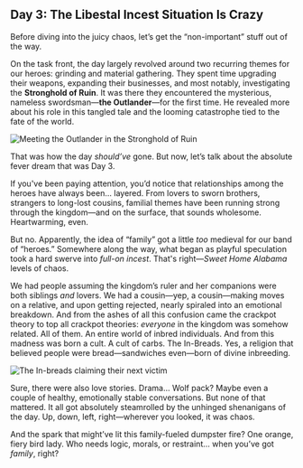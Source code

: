 ## Day 3: The Libestal Incest Situation Is Crazy

Before diving into the juicy chaos, let’s get the “non-important” stuff out of the way.

On the task front, the day largely revolved around two recurring themes for our heroes: grinding and material gathering. They spent time upgrading their weapons, expanding their businesses, and most notably, investigating the **Stronghold of Ruin**. It was there they encountered the mysterious, nameless swordsman—**the Outlander**—for the first time. He revealed more about his role in this tangled tale and the looming catastrophe tied to the fate of the world.

![Meeting the Outlander in the Stronghold of Ruin](/images-opt/outlander-meet.webp)

That was how the day _should’ve_ gone. But now, let’s talk about the absolute fever dream that was Day 3.

If you've been paying attention, you’d notice that relationships among the heroes have always been... layered. From lovers to sworn brothers, strangers to long-lost cousins, familial themes have been running strong through the kingdom—and on the surface, that sounds wholesome. Heartwarming, even.

But no. Apparently, the idea of “family” got a little _too_ medieval for our band of “heroes.” Somewhere along the way, what began as playful speculation took a hard swerve into _full-on incest_. That's right—_Sweet Home Alabama_ levels of chaos.

We had people assuming the kingdom’s ruler and her companions were both siblings _and_ lovers. We had a cousin—yep, a cousin—making moves on a relative, and upon getting rejected, nearly spiraled into an emotional breakdown. And from the ashes of all this confusion came the crackpot theory to top all crackpot theories: _everyone_ in the kingdom was somehow related. All of them. An entire world of inbred individuals. And from this madness was born a cult. A cult of carbs. The In-Breads. Yes, a religion that believed people were bread—sandwiches even—born of divine inbreeding.

![The In-breads claiming their next victim](/images-opt/inbreads.webp)

Sure, there were also love stories. Drama... Wolf pack? Maybe even a couple of healthy, emotionally stable conversations. But none of that mattered. It all got absolutely steamrolled by the unhinged shenanigans of the day. Up, down, left, right—wherever you looked, it was chaos.

And the spark that might’ve lit this family-fueled dumpster fire? One orange, fiery bird lady. Who needs logic, morals, or restraint... when you’ve got _family_, right?
